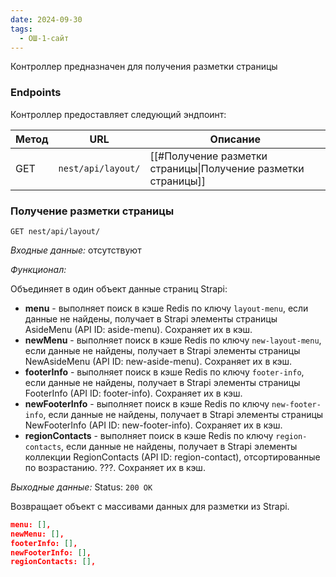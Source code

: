 ```yaml
---
date: 2024-09-30
tags:
  - ОШ-1-сайт
---
```

Контроллер предназначен для получения разметки страницы

### Endpoints

Контроллер предоставляет следующий эндпоинт:

| Метод | URL                | Описание                                                      |
| ----- | ------------------ | ------------------------------------------------------------- |
| GET   | `nest/api/layout/` | [[#Получение разметки страницы\|Получение разметки страницы]] |

### Получение разметки страницы

`GET nest/api/layout/`

*Входные данные:* отсутствуют

*Функционал:*

Объединяет в один объект данные страниц Strapi:

- **menu** - выполняет поиск в кэше Redis по ключу `layout-menu`, если данные не найдены, получает в Strapi элементы страницы AsideMenu (API ID: aside-menu). Сохраняет их в кэш.
- **newMenu** - выполняет поиск в кэше Redis по ключу `new-layout-menu`, если данные не найдены, получает в Strapi элементы страницы NewAsideMenu (API ID: new-aside-menu). Сохраняет их в кэш.
- **footerInfo** - выполняет поиск в кэше Redis по ключу `footer-info`, если данные не найдены, получает в Strapi элементы страницы FooterInfo (API ID: footer-info). Сохраняет их в кэш.
- **newFooterInfo** - выполняет поиск в кэше Redis по ключу `new-footer-info`, если данные не найдены, получает в Strapi элементы страницы NewFooterInfo (API ID: new-footer-info). Сохраняет их в кэш.
- **regionContacts** - выполняет поиск в кэше Redis по ключу `region-contacts`, если данные не найдены, получает в Strapi элементы коллекции RegionContacts (API ID: region-contact), отсортированные по возрастанию. ???. Сохраняет их в кэш.

*Выходные данные:* Status: `200 OK`

Возвращает объект с массивами данных для разметки из Strapi.

```json
menu: [],
newMenu: [],
footerInfo: [],
newFooterInfo: [],
regionContacts: [],
```
